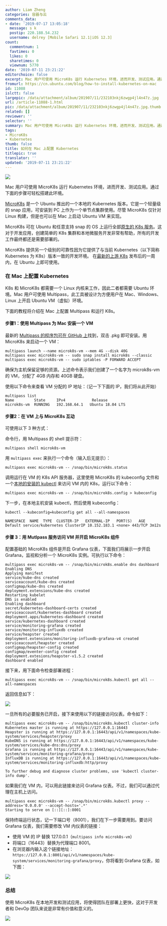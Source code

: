 ```yaml
---
author: Liam Zheng
categories: 容器与云
comments_data:
- date: '2019-07-17 13:05:18'
  message: s k
  postip: 220.188.54.232
  username: delrey [Mobile Safari 12.1|iOS 12.3]
count:
  commentnum: 1
  favtimes: 0
  likes: 0
  sharetimes: 0
  viewnum: 5770
date: '2019-07-11 23:21:22'
editorchoice: false
excerpt: Mac 用户可使用 MicroK8s 运行 Kubernetes 环境，进而开发、测试应用。通过下面的步骤可轻松搭建此环境。
fromurl: https://cn.ubuntu.com/blog/how-to-install-kubernetes-on-mac
id: 11088
islctt: false
largepic: /data/attachment/album/201907/11/232103nkj6zwgp4jl4n47z.jpg
url: /article-11088-1.html
pic: /data/attachment/album/201907/11/232103nkj6zwgp4jl4n47z.jpg.thumb.jpg
related: []
reviewer: ''
selector: ''
summary: Mac 用户可使用 MicroK8s 运行 Kubernetes 环境，进而开发、测试应用。通过下面的步骤可轻松搭建此环境。
tags:
- MicroK8s
- Kubernetes
thumb: false
title: 如何在 Mac 上配置 Kubernetes
titlepic: true
translator: ''
updated: '2019-07-11 23:21:22'
---
```


![](/data/attachment/album/201907/11/232103nkj6zwgp4jl4n47z.jpg)


Mac 用户可使用 MicroK8s 运行 Kubernetes 环境，进而开发、测试应用。通过下面的步骤可轻松搭建此环境。


[MicroK8s](https://microk8s.io/) 是一个 Ubuntu 推出的一个本地的 Kubernetes 版本。它是一个轻量级的 snap 应用，可安装到 PC 上作为一个单节点集群使用。尽管 MicroK8s 仅针对 Linux 构建，但是也可以在 Mac 上启动 Ubuntu VM 来实现。


MicroK8s 可在 Ubuntu 和任意支持 snap 的 OS 上运行全部[原生的 K8s 服务](https://ubuntu.com/blog/how-to-deploy-production-ready-kubernetes)。这对于开发应用，创建简单的 K8s 集群和本地微服务开发非常有帮助，所有的开发工作最终都还是需要部署的。


MicroK8s 提供另一个级别的可靠性因为它提供了与当前 Kubernetes（以下简称 Kubernetes 为 K8s）版本一致的开发环境。 在[最新的上游 K8s](https://ubuntu.com/kubernetes/install) 发布后的一周内，在 Ubuntu 上即可使用。


### 在 Mac 上配置 Kubernetes


K8s 和 MicroK8s 都需要一个 Linux 内核来工作，因此二者都需要 Ubuntu 环境。Mac 用户可使用 Multipass，此工具被设计为方便用户在 Mac、Windows、Linux 上开启 Ubuntu VM（虚拟）环境。 


下面的教程将介绍在 Mac 上配置 Multipass 和运行 K8s。


#### 步骤1：使用 Multipass 为 Mac 安装一个 VM


最新的 [Multipass 的程序包可在 GitHub 上](https://github.com/CanonicalLtd/multipass/releases)找到，双击 .pkg 即可安装。用 MicroK8s 来启动一个 VM：



```
multipass launch --name microk8s-vm --mem 4G --disk 40G  
multipass exec microk8s-vm -- sudo snap install microk8s --classic       
multipass exec microk8s-vm -- sudo iptables -P FORWARD ACCEPT       
```

确保为主机保留足够的资源。上述命令表示我们创建了一个名字为 microk8s-vm 的 VM，分配了 4GB 内存和 40GB 硬盘。


使用以下命令来查看 VM 分配的 IP 地址：（记一下下面的 IP，我们将从此开始）



```
multipass list  
Name         State     IPv4            Release     
microk8s-vm  RUNNING   192.168.64.1   Ubuntu 18.04 LTS                                                              
```

#### 步骤2：在 VM 上与 MicroK8s 互动


可使用以下 3 种方式：


命令行，用 Multipass 的 shell 提示符：



```
multipass shell microk8s-vm                                                                                     
```

用 `multipass exec` 来执行一个命令（输入后无提示）：



```
multipass exec microk8s-vm -- /snap/bin/microk8s.status                             
```

调用运行在 VM 的 K8s API 服务器，这里使用 MicroK8s 的 kubeconfig 文件和一个[本地的安装的 kubectl](https://kubernetes.io/docs/tasks/tools/install-kubectl/) 来访问 VM 内的 K8s，运行以下命令：



```
multipass exec microk8s-vm -- /snap/bin/microk8s.config > kubeconfig     
```

下一步，在本地主机安装 kubectl，然后使用 kubeconfig：



```
kubectl --kubeconfig=kubeconfig get all --all-namespaces            
```


```
NAMESPACE  NAME  TYPE  CLUSTER-IP   EXTERNAL-IP   PORT(S)   AGE          
Default service/kubernetes ClusterIP 10.152.183.1 <none> 443/TCP 3m12s
```

#### 步骤 3：用 Mutlpass 服务访问 VM 并开启 MicroK8s 组件


配置基础的 MicroK8s 组件是开启 Grafana 仪表，下面我们将展示一步开启 Grafana，监视和分析一个 MicroK8s 实例。可执行以下命令：



```
multipass exec microk8s-vm -- /snap/bin/microk8s.enable dns dashboard  
Enabling DNS  
Applying manifest  
service/kube-dns created  
serviceaccount/kube-dns created  
configmap/kube-dns created  
deployment.extensions/kube-dns created  
Restarting kubelet  
DNS is enabled  
Enabling dashboard  
secret/kubernetes-dashboard-certs created  
serviceaccount/kubernetes-dashboard created  
deployment.apps/kubernetes-dashboard created  
service/kubernetes-dashboard created  
service/monitoring-grafana created  
service/monitoring-influxdb created  
service/heapster created  
deployment.extensions/monitoring-influxdb-grafana-v4 created  
serviceaccount/heapster created  
configmap/heapster-config created  
configmap/eventer-config created  
deployment.extesions/heapster-v1.5.2 created  
dashboard enabled
```

接下来，用下面命令检查部署进程：



```
multipass exec microk8s-vm -- /snap/bin/microk8s.kubectl get all --all-namespaces                                                                                                                        
```

返回信息如下：


![](/data/attachment/album/201907/11/232126fd957yz19zjeuyfy.png)


一旦所有的必要服务已开启，接下来使用以下的链接访问仪表。命令如下：



```
multipass exec microk8s-vm -- /snap/bin/microk8s.kubectl cluster-info    
Kubernetes master is running at https://127.0.0.1:16443  
Heapster is running at https://127.0.0.1:16443/api/v1/namespaces/kube-system/services/heapster/proxy  
KubeDNS is running at https://127.0.0.1:16443/api/v1/namespaces/kube-system/services/kube-dns:dns/proxy  
Grafana is running at https://127.0.0.1:16443/api/v1/namespaces/kube-system/services/monitoring-grafana/proxy  
InfluxDB is running at https://127.0.0.1:16443/api/v1/namespaces/kube-system/services/monitoring-influxdb:http/proxy  
  
To further debug and diagnose cluster problems, use 'kubectl cluster-info dump'.
```

如果我们在 VM 内，可以用此链接来访问 Grafana 仪表。不过，我们可以通过代理在主机上访问。



```
multipass exec microk8s-vm -- /snap/bin/microk8s.kubectl proxy --address='0.0.0.0' --accept-hosts='.*'   
Starting to serve on [::][::]:8001
```

保持终端运行状态，记一下端口号（8001），我们在下一步需要用到。要访问 Grafana 仪表，我们需要修改 VM 内仪表的链接： 


* 使用 VM 的 IP 替换 127.0.0.1（`multipass info microk8s-vm`）
* 将端口（16443）替换为代理端口 8001。
* 在浏览器内输入这个链接地址：`https://127.0.0.1:8001/api/v1/namespaces/kube-system/services/monitoring-grafana/proxy`，你将看到 Grafana 仪表，如下图：


![](/data/attachment/album/201907/11/232127jgd0o9oodtdr5ado.png)


### 总结


使用 MicroK8s 在本地开发和测试应用，将使得团队在部署上更快，这对于开发者和 DevOp 团队来说是非常有价值和意义的。


![](/data/attachment/album/201907/11/232127l52rrqvzntxqpprq.png)
